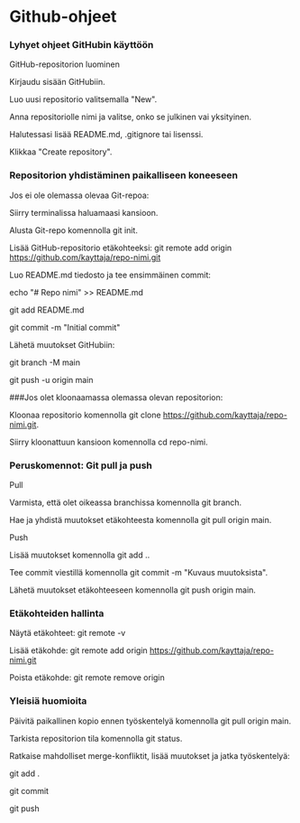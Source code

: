 # **Github-ohjeet**


### Lyhyet ohjeet GitHubin käyttöön



GitHub-repositorion luominen

Kirjaudu sisään GitHubiin.

Luo uusi repositorio valitsemalla "New".


Anna repositoriolle nimi ja valitse, onko se julkinen vai yksityinen.

Halutessasi lisää README.md, .gitignore tai lisenssi.

Klikkaa "Create repository".

### Repositorion yhdistäminen paikalliseen koneeseen

Jos ei ole olemassa olevaa Git-repoa:

Siirry terminalissa haluamaasi kansioon.

Alusta Git-repo komennolla git init.

Lisää GitHub-repositorio etäkohteeksi: git remote add origin https://github.com/kayttaja/repo-nimi.git

Luo README.md tiedosto ja tee ensimmäinen commit:

echo "# Repo nimi" >> README.md

git add README.md

git commit -m "Initial commit"

Lähetä muutokset GitHubiin:

git branch -M main

git push -u origin main

###Jos olet kloonaamassa olemassa olevan repositorion:

Kloonaa repositorio komennolla git clone https://github.com/kayttaja/repo-nimi.git.

Siirry kloonattuun kansioon komennolla cd repo-nimi.

### Peruskomennot: Git pull ja push

Pull

Varmista, että olet oikeassa branchissa komennolla git branch.

Hae ja yhdistä muutokset etäkohteesta komennolla git pull origin main.

Push

Lisää muutokset komennolla git add ..

Tee commit viestillä komennolla git commit -m "Kuvaus muutoksista".

Lähetä muutokset etäkohteeseen komennolla git push origin main.

### Etäkohteiden hallinta

Näytä etäkohteet: git remote -v

Lisää etäkohde: git remote add origin https://github.com/kayttaja/repo-nimi.git

Poista etäkohde: git remote remove origin

### Yleisiä huomioita

Päivitä paikallinen kopio ennen työskentelyä komennolla git pull origin main.

Tarkista repositorion tila komennolla git status.

Ratkaise mahdolliset merge-konfliktit, lisää muutokset ja jatka työskentelyä:

git add .

git commit

git push
